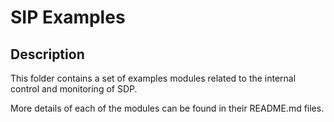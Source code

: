 # SIP Examples

## Description

This folder contains a set of examples modules related to the internal
control and monitoring of SDP.

More details of each of the modules can be found in their README.md files. 
